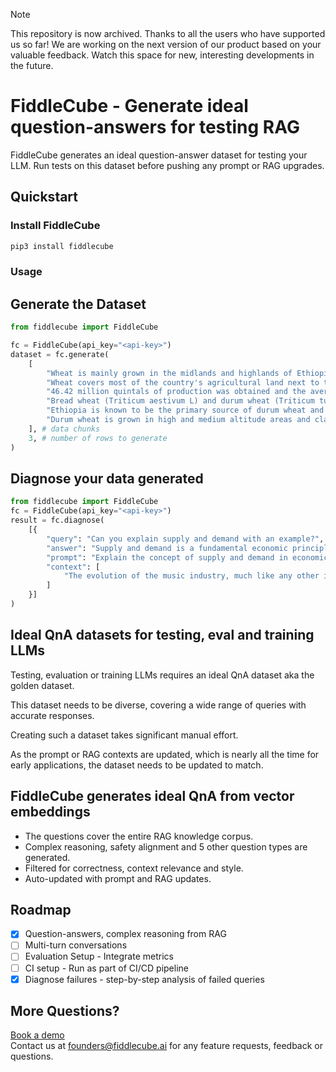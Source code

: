 > [!Note]
> This repository is now archived. Thanks to all the users who have supported us so far!
> We are working on the next version of our product based on your valuable feedback.
> Watch this space for new, interesting developments in the future.

# FiddleCube - Generate ideal question-answers for testing RAG

FiddleCube generates an ideal question-answer dataset for testing your LLM. Run tests on this dataset before pushing any prompt or RAG upgrades.

## Quickstart

### Install FiddleCube

```bash
pip3 install fiddlecube
```

### Usage

## Generate the Dataset

```python
from fiddlecube import FiddleCube

fc = FiddleCube(api_key="<api-key>")
dataset = fc.generate(
    [
        "Wheat is mainly grown in the midlands and highlands of Ethiopia.",
        "Wheat covers most of the country's agricultural land next to teff, corn and sorghum and in the 2009/10 crop season 1.69 million hectares were covered by wheat crops",
        "46.42 million quintals of production was obtained and the average yield was 26.75 quintals per hectare.",
        "Bread wheat (Triticum aestivum L) and durum wheat (Triticum turgidum var durum L) are the types of wheat that are mainly produced in our country, and durum wheat is one of the native wheat crops.",
        "Ethiopia is known to be the primary source of durum wheat and a source of its biodiversity.",
        "Durum wheat is grown in high and medium altitude areas and clay and light soils, and its industrial demand is increasing from time to time.",
    ], # data chunks
    3, # number of rows to generate
)
```

## Diagnose your data generated

```python
from fiddlecube import FiddleCube
fc = FiddleCube(api_key="<api-key>")
result = fc.diagnose(
    [{
        "query": "Can you explain supply and demand with an example?",
        "answer": "Supply and demand is a fundamental economic principle. For instance, consider concert tickets. If a popular band announces a show, demand for tickets is high. Initially, supply is limited, so prices are high. As the concert date approaches, if tickets remain unsold, prices might drop to increase demand. Conversely, if demand outstrips supply, prices may rise further.",
        "prompt": "Explain the concept of supply and demand in economics using a real-world example. Your answer should be between 50-75 words",
        "context": [
            "The evolution of the music industry, much like any other industry, is a story of innovation, disruption, and adaptation. From the early days of sound recording to the streaming age, how we consume and engage with music have transformed profoundly, often reflecting broader societal shifts in technology, culture, and economy. The invention of the phonograph by Thomas Edison in 1877 marked the beginning of a new era for music. Before this, music was primarily experienced live, at concerts, dance halls, or in homes. The phonograph allowed sound to be captured, stored, and replayed, giving birth to the recorded music industry. Initially, these recordings were made on wax cylinders. However, by the 20th century, flat disc records made of shellac began to dominate, paving the way for what would be commonly known as vinyl records."
        ]
    }]
)
```

## Ideal QnA datasets for testing, eval and training LLMs

Testing, evaluation or training LLMs requires an ideal QnA dataset aka the golden dataset.

This dataset needs to be diverse, covering a wide range of queries with accurate responses.

Creating such a dataset takes significant manual effort.

As the prompt or RAG contexts are updated, which is nearly all the time for early applications, the dataset needs to be updated to match.

## FiddleCube generates ideal QnA from vector embeddings

- The questions cover the entire RAG knowledge corpus.
- Complex reasoning, safety alignment and 5 other question types are generated.
- Filtered for correctness, context relevance and style.
- Auto-updated with prompt and RAG updates.

## Roadmap

- [x] Question-answers, complex reasoning from RAG
- [ ] Multi-turn conversations
- [ ] Evaluation Setup - Integrate metrics
- [ ] CI setup - Run as part of CI/CD pipeline
- [x] Diagnose failures - step-by-step analysis of failed queries

## More Questions?

[Book a demo](https://cal.com/kaushiks/fc)  
Contact us at [founders@fiddlecube.ai](mailto:founders@fiddlecube.ai) for any feature requests, feedback or questions.
